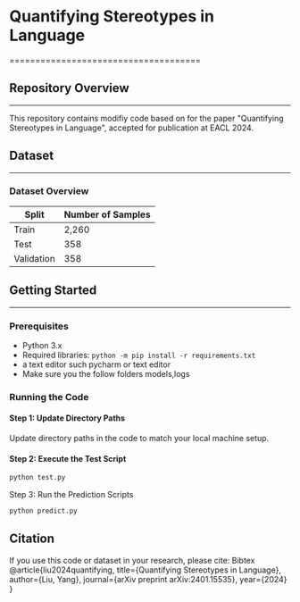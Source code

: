 # Quantifying Stereotypes in Language
=====================================

## Repository Overview
-----------------------

This repository contains modifiy code based on for the paper "Quantifying Stereotypes in Language", accepted for publication at EACL 2024.

## Dataset
------------

### Dataset Overview

| Split | Number of Samples |
| --- | --- |
| Train | 2,260 |
| Test | 358 |
| Validation | 358 |

## Getting Started
-------------------

### Prerequisites

* Python 3.x
* Required libraries: `python -m pip install -r requirements.txt`
* a text editor such pycharm or text editor
* Make sure you the follow folders models,logs

### Running the Code

#### Step 1: Update Directory Paths

Update directory paths in the code to match your local machine setup.

#### Step 2: Execute the Test Script

```bash
python test.py
```

Step 3: Run the Prediction Scripts

```bash
python predict.py
```

Citation
------------
If you use this code or dataset in your research, please cite:
Bibtex
@article{liu2024quantifying,
  title={Quantifying Stereotypes in Language},
  author={Liu, Yang},
  journal={arXiv preprint arXiv:2401.15535},
  year={2024}
}
